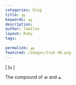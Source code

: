 ```yaml
---
categories: blog
title: ளு
keywords: ளு
description: 
author: Tamilan
layout: Ruby
tags: 
 
permalink: ளு
featured: /images/ttak-48.png
---
```

  
[ ḷu ]  
  
The compound of ள் and உ